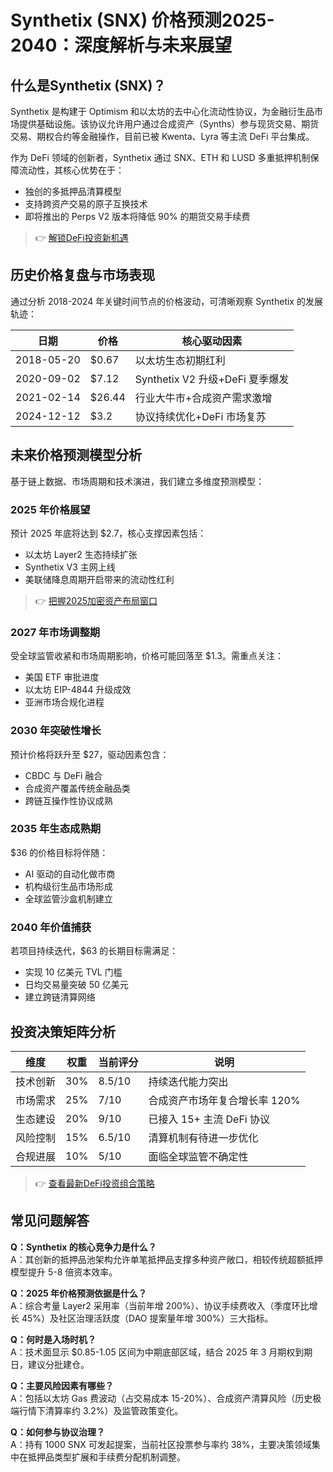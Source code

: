 # Synthetix (SNX) 价格预测2025-2040：深度解析与未来展望

## 什么是Synthetix (SNX)？

Synthetix 是构建于 Optimism 和以太坊的去中心化流动性协议，为金融衍生品市场提供基础设施。该协议允许用户通过合成资产（Synths）参与现货交易、期货交易、期权合约等金融操作，目前已被 Kwenta、Lyra 等主流 DeFi 平台集成。

作为 DeFi 领域的创新者，Synthetix 通过 SNX、ETH 和 LUSD 多重抵押机制保障流动性，其核心优势在于：
- 独创的多抵押品清算模型
- 支持跨资产交易的原子互换技术
- 即将推出的 Perps V2 版本将降低 90% 的期货交易手续费

> 👉 [解锁DeFi投资新机遇](https://bit.ly/okx_welcome)

## 历史价格复盘与市场表现

通过分析 2018-2024 年关键时间节点的价格波动，可清晰观察 Synthetix 的发展轨迹：

| 日期       | 价格  | 核心驱动因素                          |
|------------|-------|---------------------------------------|
| 2018-05-20 | $0.67 | 以太坊生态初期红利                    |
| 2020-09-02 | $7.12 | Synthetix V2 升级+DeFi 夏季爆发        |
| 2021-02-14 | $26.44| 行业大牛市+合成资产需求激增            |
| 2024-12-12 | $3.2  | 协议持续优化+DeFi 市场复苏            |

## 未来价格预测模型分析

基于链上数据、市场周期和技术演进，我们建立多维度预测模型：

### 2025 年价格展望
预计 2025 年底将达到 $2.7，核心支撑因素包括：
- 以太坊 Layer2 生态持续扩张
- Synthetix V3 主网上线
- 美联储降息周期开启带来的流动性红利

> 👉 [把握2025加密资产布局窗口](https://bit.ly/okx_welcome)

### 2027 年市场调整期
受全球监管收紧和市场周期影响，价格可能回落至 $1.3。需重点关注：
- 美国 ETF 审批进度
- 以太坊 EIP-4844 升级成效
- 亚洲市场合规化进程

### 2030 年突破性增长
预计价格将跃升至 $27，驱动因素包含：
- CBDC 与 DeFi 融合
- 合成资产覆盖传统金融品类
- 跨链互操作性协议成熟

### 2035 年生态成熟期
$36 的价格目标将伴随：
- AI 驱动的自动化做市商
- 机构级衍生品市场形成
- 全球监管沙盒机制建立

### 2040 年价值捕获
若项目持续迭代，$63 的长期目标需满足：
- 实现 10 亿美元 TVL 门槛
- 日均交易量突破 50 亿美元
- 建立跨链清算网络

## 投资决策矩阵分析

| 维度         | 权重 | 当前评分 | 说明                          |
|--------------|------|----------|-------------------------------|
| 技术创新     | 30%  | 8.5/10   | 持续迭代能力突出              |
| 市场需求     | 25%  | 7/10     | 合成资产市场年复合增长率 120% |
| 生态建设     | 20%  | 9/10     | 已接入 15+ 主流 DeFi 协议     |
| 风险控制     | 15%  | 6.5/10   | 清算机制有待进一步优化        |
| 合规进展     | 10%  | 5/10     | 面临全球监管不确定性          |

> 👉 [查看最新DeFi投资组合策略](https://bit.ly/okx_welcome)

## 常见问题解答

**Q：Synthetix 的核心竞争力是什么？**  
A：其创新的抵押品池架构允许单笔抵押品支撑多种资产敞口，相较传统超额抵押模型提升 5-8 倍资本效率。

**Q：2025 年价格预测依据是什么？**  
A：综合考量 Layer2 采用率（当前年增 200%）、协议手续费收入（季度环比增长 45%）及社区治理活跃度（DAO 提案量年增 300%）三大指标。

**Q：何时是入场时机？**  
A：技术面显示 $0.85-1.05 区间为中期底部区域，结合 2025 年 3 月期权到期日，建议分批建仓。

**Q：主要风险因素有哪些？**  
A：包括以太坊 Gas 费波动（占交易成本 15-20%）、合成资产清算风险（历史极端行情下清算率约 3.2%）及监管政策变化。

**Q：如何参与协议治理？**  
A：持有 1000 SNX 可发起提案，当前社区投票参与率约 38%，主要决策领域集中在抵押品类型扩展和手续费分配机制调整。